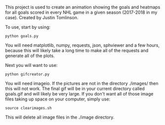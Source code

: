 This project is used to create an animation showing the goals and heatmaps
for all goals scored in every NHL game in a given season (2017-2018 in my
case). Created by Justin Tomlinson.

To use, start by using:

	python goals.py

You will need matplotlib, numpy, requests, json, sphviewer and a few hours,
because this will likely take a long time to make all of the requests and
generate all of the plots.

Next you will want to use:

	python gifcreator.py

You will need imageio. If the pictures are not in the directory ./images/
then this will not work. The final gif will be in your current directory
called goals.gif and will likely be very large. If you don't want all of
those image files taking up space on your computer, simply use:

	source clearimages.sh

This will delete all image files in the ./image directory.
